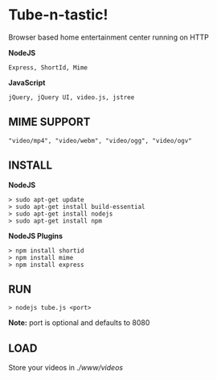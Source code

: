 # Tube-n-tastic!

Browser based home entertainment center running on HTTP

**NodeJS**

	Express, ShortId, Mime

**JavaScript**

	jQuery, jQuery UI, video.js, jstree

## MIME SUPPORT

	"video/mp4", "video/webm", "video/ogg", "video/ogv"

## INSTALL

**NodeJS**

```
> sudo apt-get update
> sudo apt-get install build-essential
> sudo apt-get install nodejs
> sudo apt-get install npm
```

**NodeJS Plugins**

```
> npm install shortid
> npm install mime
> npm install express
```

## RUN

```
> nodejs tube.js <port>
```

**Note:** port is optional and defaults to 8080

## LOAD

Store your videos in *./www/videos*
